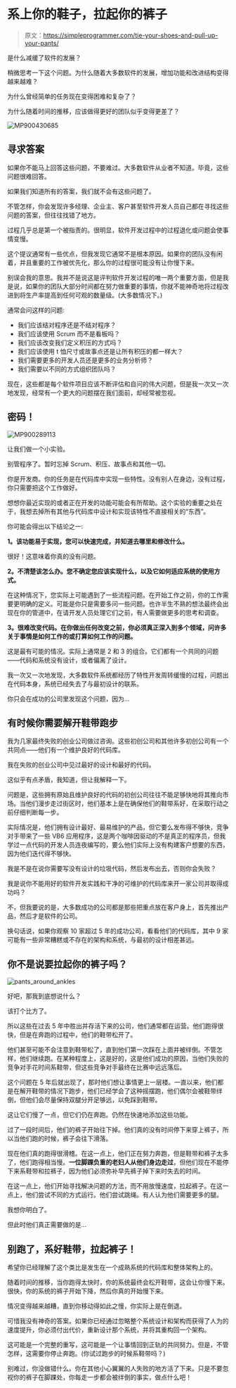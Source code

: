 # 系上你的鞋子，拉起你的裤子

> 原文：<https://simpleprogrammer.com/tie-your-shoes-and-pull-up-your-pants/>

是什么减缓了软件的发展？

稍微思考一下这个问题。为什么随着大多数软件的发展，增加功能和改进结构变得越来越难？

为什么曾经简单的任务现在变得困难和复杂了？

为什么随着时间的推移，应该做得更好的团队似乎变得更差了？



![MP900430685](img/068763029a8cfec2769be498d4da789b.png "MP900430685")



## 寻求答案

如果你不能马上回答这些问题，不要难过。大多数软件从业者不知道。毕竟，这些问题很难回答。

如果我们知道所有的答案，我们就不会有这些问题了。

不管怎样，你会发现许多经理、企业主、客户甚至软件开发人员自己都在寻找这些问题的答案，但往往找错了地方。

过程几乎总是第一个被指责的。很明显，软件开发过程中的过程退化或问题会使事情变慢。

这个提议通常有一些优点，但我发现它通常不是根本原因。如果你的团队没有闲着，并且重要的工作被优先化，那么你的过程很可能没有让你慢下来。

别误会我的意思。我并不是说这是评判软件开发过程的唯一两个重要方面，但是我是说，如果你的团队大部分时间都在努力做重要的事情，你就不能神奇地将过程改进到将生产率提高到任何可观的数量级。(大多数情况下。)

通常会问这样的问题:

*   我们应该结对程序还是不结对程序？
*   我们应该使用 Scrum 而不是看板吗？
*   我们应该改变我们定义积压的方式吗？
*   我们应该使用 t 恤尺寸或故事点还是让所有积压的都一样大？
*   我们需要更多的开发人员还是更多的业务分析师？
*   我们需要以不同的方式组织团队吗？

现在，这些都是每个软件项目应该不断评估和自问的伟大问题，但是我一次又一次地发现，经常有一个更大的问题摆在我们面前，却经常被忽视。

## 密码！



![MP900289113](img/834312c9c7b9bc535cd50c462f4325c4.png "MP900289113")



让我们做一个小实验。

别管程序了。暂时忘掉 Scrum、积压、故事点和其他一切。

你是开发商。你的任务是在代码库中实现一些特性。没有别人在身边，没有过程，你只需要把这个工作做好。

想想你最近实现的或者正在开发的功能可能会有所帮助。这个实验的重要之处在于，我想去掉所有其他与代码库中设计和实现该特性不直接相关的“东西”。

你可能会得出以下结论之一:

**1。该功能易于实现，您可以快速完成，并知道去哪里和修改什么。**

很好！这意味着你真的没有问题。

**2。不清楚该怎么办。您不确定您应该实现什么，以及它如何适应系统的使用方式。**

在这种情况下，您实际上可能遇到了一些流程问题。在开始工作之前，你的工作需要更明确的定义。可能是你只是需要多问一些问题。也许半生不熟的想法最终会出现在你的管道中，在请开发人员处理它们之前，有人需要做更多的思考和调查。

**3。很难改变代码。在你做出任何改变之前，你必须真正深入到多个领域，问许多关于事情是如何工作的或打算如何工作的问题。**

这是最有可能的情况。实际上通常是 2 和 3 的组合。它们都有一个共同的问题——代码和系统没有设计，或者偏离了设计。

我一次又一次地发现，大多数软件系统都经历了特性开发周转缓慢的过程，问题出在代码本身，系统已经失去了与最初设计的联系。

你只会在成功的公司里发现这个问题，因为… 

## 有时候你需要解开鞋带跑步

我为几家最终失败的创业公司做过咨询。这些初创公司和其他许多初创公司有一个共同点——他们有一个维护良好的代码库。

我在失败的创业公司中见过最好的设计和最好的代码。

这似乎有点矛盾，我知道，但让我解释一下。

问题是，这些拥有原始且维护良好的代码的初创公司往往不能足够快地将其推向市场。当他们漫步走过街区时，他们基本上是在确保他们的鞋带系好，在采取行动之前仔细判断每一步。

实际情况是，他们拥有设计最好、最易维护的产品，但它要么发布得不够快，竞争对手带来了一些 VB6 应用程序，这是两个咖啡因驱动的不是真正的程序员，但我学过一点代码的开发人员连夜编写的，要么他们实际上没有构建客户想要的东西，因为他们迭代得不够快。

我是不是在说你需要写没有设计的垃圾代码，然后发布出去，否则你会失败？

我是说你不能用好的软件开发实践和干净的可维护的代码库来开一家公司并取得成功吗？

不，但我要说的是，大多数成功的公司都是那些把重点放在客户身上，首先推出产品，然后才是软件的公司。

换句话说，如果你观察 10 家超过 5 年的成功公司，看看他们的代码库，其中 9 家可能有一些非常糟糕或不存在的架构和系统，与最初的设计相差甚远。

## 你不是说要拉起你的裤子吗？



![pants_around_ankles](img/b293a2feecb5247bc6dba38c5fbcb40a.png "pants_around_ankles")



好吧，那我到底想说什么？

该打个比方了。

所以这些在过去 5 年中胜出并存活下来的公司，他们通常都在运营。他们跑得很快，但是在奔跑的过程中，他们的鞋带松开了。

他们甚至可能不会注意到鞋带松了，直到他们第一次踩在上面并被绊倒。不管怎样，他们继续跑。在某种程度上，这是好的，这是他们成功的原因，当他们失败的竞争对手花时间系鞋带，但这些竞争对手最终在比赛中远远落后。

这个问题在 5 年后就出现了，那时他们想让事情更上一层楼。一直以来，他们都是在解开鞋带的情况下跑步，他们已经学会了这种摇摆跑，他们偶尔会被鞋带绊倒，但他们会尽量保持双腿分开足够远，以免踩到鞋带。

这让它们慢了一点，但它们仍在奔跑。仍然在快速地添加这些功能。

过了一段时间后，他们的裤子开始往下掉。他们真的没有时间停下来穿上裤子，所以当他们跑的时候，裤子会往下滑落。

现在他们真的跑得很滑稽。在这一点上，他们正在努力奔跑，但是鞋带和裤子太多了，他们跑得相当慢。**一位脚踝负重的老妇人从他们身边走过**，但他们现在不能停下来系鞋带和拉裤子，因为他们必须弥补早先裤子掉下来时失去的时间。

在这一点上，他们开始寻找解决问题的方法，而不用放慢速度，拉起裤子。在这一点上，他们尝试不同的方式运行。他们尝试跳绳。有人认为他们需要更多的腿。

我想你明白了。

但此时他们真正需要做的是…

## 别跑了，系好鞋带，拉起裤子！

希望你已经理解了这个类比是发生在一个成熟系统的代码库和整体架构上的。

随着时间的推移，当你跑得太快时，你的系统最终会松开鞋带，这会让你慢下来。很快，你的系统的裤子开始下降，然后你真的开始慢下来。

情况变得越来越糟，直到你移动得如此之慢，你实际上是在倒退。

可惜我没有神奇的答案。如果你已经通过忽略整个系统设计和架构而获得了人为的速度提升，你必须付出代价，重新设计那个系统，并将其重构回一个架构。

这可能是一个完整的重写，这可能是一个让事情回到正轨的共同努力。但是，不管怎样，这需要你停止奔跑。(你试过跑步的时候系鞋带吗？)

别难过，你没做错什么。你在其他小心翼翼的人失败的地方活了下来。只是不要忽视你的裤子在脚踝处，你每走一步都会被绊倒的事实，做点什么吧！
